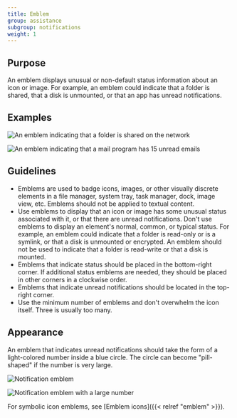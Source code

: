 ```yaml
---
title: Emblem
group: assistance
subgroup: notifications
weight: 1
---
```


Purpose
-------

An emblem displays unusual or non-default status information about an
icon or image. For example, an emblem could indicate that a folder is
shared, that a disk is unmounted, or that an app has unread
notifications.

Examples
--------

![An emblem indicating that a folder is shared on the
network](/hig/emblem-public-on-folder.png)

![An emblem indicating that a mail program has 15 unread
emails](/hig/emblem-notification-kmail.png)

Guidelines
----------

-   Emblems are used to badge icons, images, or other visually discrete
    elements in a file manager, system tray, task manager, dock, image
    view, etc. Emblems should not be applied to textual content.
-   Use emblems to display that an icon or image has some unusual status
    associated with it, or that there are unread notifications. Don't
    use emblems to display an element's normal, common, or typical
    status. For example, an emblem could indicate that a folder is
    read-only or is a symlink, or that a disk is unmounted or encrypted.
    An emblem should not be used to indicate that a folder is read-write
    or that a disk is mounted.
-   Emblems that indicate status should be placed in the bottom-right
    corner. If additional status emblems are needed, they should be
    placed in other corners in a clockwise order.
-   Emblems that indicate unread notifications should be located in the
    top-right corner.
-   Use the minimum number of emblems and don't overwhelm the icon
    itself. Three is usually too many.

Appearance
----------

An emblem that indicates unread notifications should take the form of a
light-colored number inside a blue circle. The circle can become
"pill-shaped" if the number is very large.

![Notification emblem](/hig/emblem-notification-small.png)

![Notification emblem with a large
number](/hig/emblem-notification-large.png)

For symbolic icon emblems, see
[Emblem icons]({{< relref "emblem" >}}).
